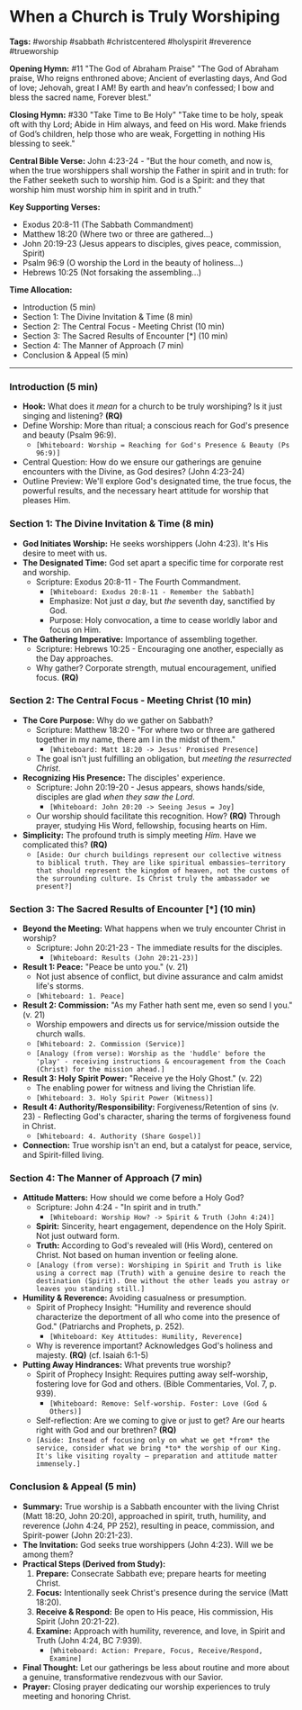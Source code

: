 # When a Church is Truly Worshiping

**Tags:** #worship #sabbath #christcentered #holyspirit #reverence #trueworship

**Opening Hymn:** #11 "The God of Abraham Praise" "The God of Abraham praise,
Who reigns enthroned above; Ancient of everlasting days, And God of love;
Jehovah, great I AM! By earth and heav’n confessed; I bow and bless the sacred
name, Forever blest."

**Closing Hymn:** #330 "Take Time to Be Holy" "Take time to be holy, speak oft
with thy Lord; Abide in Him always, and feed on His word. Make friends of God’s
children, help those who are weak, Forgetting in nothing His blessing to seek."

**Central Bible Verse:** John 4:23-24 - "But the hour cometh, and now is, when
the true worshippers shall worship the Father in spirit and in truth: for the
Father seeketh such to worship him. God is a Spirit: and they that worship him
must worship him in spirit and in truth."

**Key Supporting Verses:**

- Exodus 20:8-11 (The Sabbath Commandment)
- Matthew 18:20 (Where two or three are gathered...)
- John 20:19-23 (Jesus appears to disciples, gives peace, commission, Spirit)
- Psalm 96:9 (O worship the Lord in the beauty of holiness...)
- Hebrews 10:25 (Not forsaking the assembling...)

**Time Allocation:**

- Introduction (5 min)
- Section 1: The Divine Invitation & Time (8 min)
- Section 2: The Central Focus - Meeting Christ (10 min)
- Section 3: The Sacred Results of Encounter [*] (10 min)
- Section 4: The Manner of Approach (7 min)
- Conclusion & Appeal (5 min)

---

### Introduction (5 min)

- **Hook:** What does it _mean_ for a church to be truly worshiping? Is it just
  singing and listening? **(RQ)**
- Define Worship: More than ritual; a conscious reach for God's presence and
  beauty (Psalm 96:9).
  - `[Whiteboard: Worship = Reaching for God's Presence & Beauty (Ps 96:9)]`
- Central Question: How do we ensure our gatherings are genuine encounters with
  the Divine, as God desires? (John 4:23-24)
- Outline Preview: We'll explore God's designated time, the true focus, the
  powerful results, and the necessary heart attitude for worship that pleases
  Him.

### Section 1: The Divine Invitation & Time (8 min)

- **God Initiates Worship:** He seeks worshippers (John 4:23). It's His desire
  to meet with us.
- **The Designated Time:** God set apart a specific time for corporate rest and
  worship.
  - Scripture: Exodus 20:8-11 - The Fourth Commandment.
    - `[Whiteboard: Exodus 20:8-11 - Remember the Sabbath]`
    - Emphasize: Not just _a_ day, but _the_ seventh day, sanctified by God.
    - Purpose: Holy convocation, a time to cease worldly labor and focus on Him.
- **The Gathering Imperative:** Importance of assembling together.
  - Scripture: Hebrews 10:25 - Encouraging one another, especially as the Day
    approaches.
  - Why gather? Corporate strength, mutual encouragement, unified focus.
    **(RQ)**

### Section 2: The Central Focus - Meeting Christ (10 min)

- **The Core Purpose:** Why do we gather on Sabbath?
  - Scripture: Matthew 18:20 - "For where two or three are gathered together in
    my name, there am I in the midst of them."
    - `[Whiteboard: Matt 18:20 -> Jesus' Promised Presence]`
  - The goal isn't just fulfilling an obligation, but _meeting the resurrected
    Christ_.
- **Recognizing His Presence:** The disciples' experience.
  - Scripture: John 20:19-20 - Jesus appears, shows hands/side, disciples are
    glad _when they saw the Lord_.
    - `[Whiteboard: John 20:20 -> Seeing Jesus = Joy]`
  - Our worship should facilitate this recognition. How? **(RQ)** Through
    prayer, studying His Word, fellowship, focusing hearts on Him.
- **Simplicity:** The profound truth is simply meeting _Him_. Have we
  complicated this? **(RQ)**
  - `[Aside: Our church buildings represent our collective witness to biblical truth. They are like spiritual embassies—territory that should represent the kingdom of heaven, not the customs of the surrounding culture. Is Christ truly the ambassador we present?]`

### Section 3: The Sacred Results of Encounter [*] (10 min)

- **Beyond the Meeting:** What happens when we truly encounter Christ in
  worship?
  - Scripture: John 20:21-23 - The immediate results for the disciples.
    - `[Whiteboard: Results (John 20:21-23)]`
- **Result 1: Peace:** "Peace be unto you." (v. 21)
  - Not just absence of conflict, but divine assurance and calm amidst life's
    storms.
  - `[Whiteboard: 1. Peace]`
- **Result 2: Commission:** "As my Father hath sent me, even so send I you."
  (v. 21)
  - Worship empowers and directs us for service/mission outside the church
    walls.
  - `[Whiteboard: 2. Commission (Service)]`
  - `[Analogy (from verse): Worship as the 'huddle' before the 'play' - receiving instructions & encouragement from the Coach (Christ) for the mission ahead.]`
- **Result 3: Holy Spirit Power:** "Receive ye the Holy Ghost." (v. 22)
  - The enabling power for witness and living the Christian life.
  - `[Whiteboard: 3. Holy Spirit Power (Witness)]`
- **Result 4: Authority/Responsibility:** Forgiveness/Retention of sins
  (v. 23) - Reflecting God's character, sharing the terms of forgiveness found
  in Christ.
  - `[Whiteboard: 4. Authority (Share Gospel)]`
- **Connection:** True worship isn't an end, but a catalyst for peace, service,
  and Spirit-filled living.

### Section 4: The Manner of Approach (7 min)

- **Attitude Matters:** How should we come before a Holy God?
  - Scripture: John 4:24 - "In spirit and in truth."
    - `[Whiteboard: Worship How? -> Spirit & Truth (John 4:24)]`
  - **Spirit:** Sincerity, heart engagement, dependence on the Holy Spirit. Not
    just outward form.
  - **Truth:** According to God's revealed will (His Word), centered on Christ.
    Not based on human invention or feeling alone.
  - `[Analogy (from verse): Worshiping in Spirit and Truth is like using a correct map (Truth) with a genuine desire to reach the destination (Spirit). One without the other leads you astray or leaves you standing still.]`
- **Humility & Reverence:** Avoiding casualness or presumption.
  - Spirit of Prophecy Insight: "Humility and reverence should characterize the
    deportment of all who come into the presence of God." (Patriarchs and
    Prophets, p. 252).
    - `[Whiteboard: Key Attitudes: Humility, Reverence]`
  - Why is reverence important? Acknowledges God's holiness and majesty.
    **(RQ)** (cf. Isaiah 6:1-5)
- **Putting Away Hindrances:** What prevents true worship?
  - Spirit of Prophecy Insight: Requires putting away self-worship, fostering
    love for God and others. (Bible Commentaries, Vol. 7, p. 939).
    - `[Whiteboard: Remove: Self-worship. Foster: Love (God & Others)]`
  - Self-reflection: Are we coming to give or just to get? Are our hearts right
    with God and our brethren? **(RQ)**
  - `[Aside: Instead of focusing only on what we get *from* the service, consider what we bring *to* the worship of our King. It's like visiting royalty – preparation and attitude matter immensely.]`

### Conclusion & Appeal (5 min)

- **Summary:** True worship is a Sabbath encounter with the living Christ (Matt
  18:20, John 20:20), approached in spirit, truth, humility, and reverence (John
  4:24, PP 252), resulting in peace, commission, and Spirit-power (John
  20:21-23).
- **The Invitation:** God seeks true worshippers (John 4:23). Will we be among
  them?
- **Practical Steps (Derived from Study):**
  1.  **Prepare:** Consecrate Sabbath eve; prepare hearts for meeting Christ.
  2.  **Focus:** Intentionally seek Christ's presence during the service (Matt
      18:20).
  3.  **Receive & Respond:** Be open to His peace, His commission, His Spirit
      (John 20:21-22).
  4.  **Examine:** Approach with humility, reverence, and love, in Spirit and
      Truth (John 4:24, BC 7:939).
      - `[Whiteboard: Action: Prepare, Focus, Receive/Respond, Examine]`
- **Final Thought:** Let our gatherings be less about routine and more about a
  genuine, transformative rendezvous with our Savior.
- **Prayer:** Closing prayer dedicating our worship experiences to truly meeting
  and honoring Christ.
